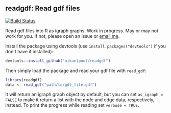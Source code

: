 readgdf: Read gdf files
---------------

[![Build Status](https://travis-ci.org/mikaelpoul/readgdf.svg?branch=master)](https://travis-ci.org/mikaelpoul/readgdf)

Read gdf files into R as igraph graphs. Work in progress. May or may not work for you. If not, please open an issue or [email me](mailto:mikajoh@gmail.com).

Install the package using devtools (use `install.packages("devtools")` if you don't have it installed):

``` R
devtools::install_github("mikaelpoul/readgdf")
```

Then simply load the package and read your gdf file with `read_gdf`:

``` R
library(readgdf)
data <- read_gdf("path/to/gdf_file.gdf")
```

It will return an igraph graph object by default, but you can set `as_igraph = FALSE` to make it return a list with the node and edge data, respectively, instead. To print the progress while reading set `verbose = TRUE`.